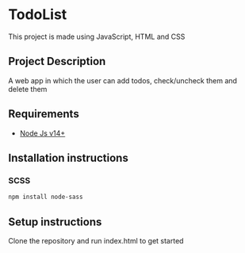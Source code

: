 # TodoList
This project is made using JavaScript, HTML and CSS
## Project Description
A web app in which the user can add todos, check/uncheck them and delete them
## Requirements
* [Node Js v14+](https://nodejs.org/en/download)
## Installation instructions
### SCSS
```bash
npm install node-sass
```
## Setup instructions
Clone the repository and run index.html to get started

